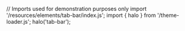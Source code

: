<!--
type: template
name: tab-bar
-->
// Imports used for demonstration purposes only
import '/resources/elements/tab-bar/index.js';
import { halo } from '/theme-loader.js';
halo('tab-bar');
